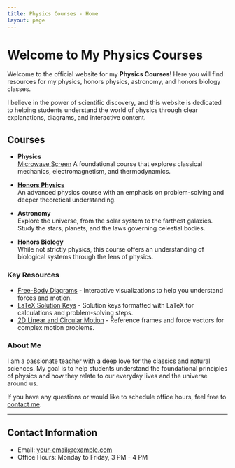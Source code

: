 ```yaml
---
title: Physics Courses - Home
layout: page
---
```


# Welcome to My Physics Courses

Welcome to the official website for my **Physics Courses**! Here you will find resources for my physics, honors physics, astronomy, and honors biology classes. 

I believe in the power of scientific discovery, and this website is dedicated to helping students understand the world of physics through clear explanations, diagrams, and interactive content.

## Courses

- **Physics**  
[Microwave Screen][microwave]
   A foundational course that explores classical mechanics, electromagnetism, and thermodynamics.
  
- [**Honors Physics**](hphysics.html)  
   An advanced physics course with an emphasis on problem-solving and deeper theoretical understanding.
  
- **Astronomy**  
   Explore the universe, from the solar system to the farthest galaxies. Study the stars, planets, and the laws governing celestial bodies.
  
- **Honors Biology**  
   While not strictly physics, this course offers an understanding of biological systems through the lens of physics.

### Key Resources

- [Free-Body Diagrams](#) - Interactive visualizations to help you understand forces and motion.
- [LaTeX Solution Keys](#) - Solution keys formatted with LaTeX for calculations and problem-solving steps.
- [2D Linear and Circular Motion](#) - Reference frames and force vectors for complex motion problems.

### About Me

I am a passionate teacher with a deep love for the classics and natural sciences. My goal is to help students understand the foundational principles of physics and how they relate to our everyday lives and the universe around us.

If you have any questions or would like to schedule office hours, feel free to [contact me](mailto:your-email@example.com).

---
## Contact Information

- Email: [your-email@example.com](mailto:your-email@example.com)
- Office Hours: Monday to Friday, 3 PM - 4 PM

[microwave]: microwave_screen.jpg "Microwave Screen"